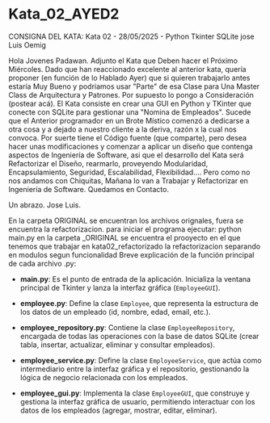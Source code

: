 # Kata_02_AYED2

CONSIGNA DEL KATA:
Kata 02 - 28/05/2025 - Python Tkinter SQLite
jose Luis Oemig

Hola Jovenes Padawan.
Adjunto el Kata que Deben hacer el Próximo Miércoles.
Dado que han reaccionado excelente al anterior kata, quería proponer (en función de lo Hablado Ayer) que si quieren trabajarlo antes estaría Muy Bueno y podríamos usar "Parte" de esa Clase para Una Master Class de Arquitectura y Patrones.
Por supuesto lo pongo a Consideración (postear acá).
El Kata consiste en crear una GUI en Python y TKinter que conecte con SQLite para gestionar una "Nomina de Empleados".
Sucede que el Anterior programador en un Brote Místico comenzó a dedicarse a otra cosa y a dejado a nuestro cliente a la deriva, razón x la cual nos convoca.
Por suerte tiene el Código fuente (que comparte), pero desea hacer unas modificaciones y comenzar a aplicar un diseño que contenga aspectos de Ingeniería de Software, asi que el desarrollo del Kata será Refactorizar el Diseño, rearmarlo, proveyendo Modularidad, Encapsulamiento, Seguridad, Escalabilidad, Flexibilidad....
Pero como no nos andamos con Chiquitas, Mañana lo van a Trabajar y Refactorizar en Ingeniería de Software.
Quedamos en Contacto.

Un abrazo.
Jose Luis.

En la carpeta ORIGINAL se encuentran los archivos orignales, fuera se encuentra la refactorizacion.
para iniciar el programa ejecutar:
python main.py
en la carpeta _ORIGINAL se encuentra el prooyecto en el que tenemos que trabajar
en kata02_refactorizado la refactorizacion separando en modulos segun funcionalidad
Breve explicación de la función principal de cada archivo .py:

- **main.py**: Es el punto de entrada de la aplicación. Inicializa la ventana principal de Tkinter y lanza la interfaz gráfica (`EmployeeGUI`).

- **employee.py**: Define la clase `Employee`, que representa la estructura de los datos de un empleado (id, nombre, edad, email, etc.).

- **employee_repository.py**: Contiene la clase `EmployeeRepository`, encargada de todas las operaciones con la base de datos SQLite (crear tabla, insertar, actualizar, eliminar y consultar empleados).

- **employee_service.py**: Define la clase `EmployeeService`, que actúa como intermediario entre la interfaz gráfica y el repositorio, gestionando la lógica de negocio relacionada con los empleados.

- **employee_gui.py**: Implementa la clase `EmployeeGUI`, que construye y gestiona la interfaz gráfica de usuario, permitiendo interactuar con los datos de los empleados (agregar, mostrar, editar, eliminar).
